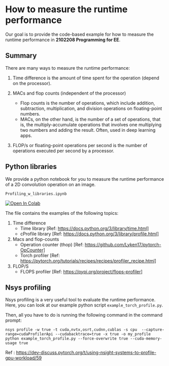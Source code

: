# How to measure the runtime performance


Our goal is to provide the code-based example for how to measure the runtime performance in **2102208 Programming for EE**.

## Summary

There are many ways to measure the runtime performance: 

1. Time difference is the amount of time spent for the operation (depend on the processor).

2. MACs and flop counts (independent of the processor)
    - Flop counts is the number of operations, which include addition, subtraction, multiplication, and division operations on floating-point numbers.  
    - MACs, on the other hand, is the number of a set of operations, that is, the multiply-accumulate operations that involves one multiplying two numbers and adding the result. Often, used in deep learning apps. 

3. FLOP/s or floating-point operations per second is the number of operations executed per second by a processor.   

  
## Python libraries 

We provide a python notebook for you to measure the runtime performance of a 2D convolution operation on an image.

`Profiling_w_libraries.ipynb` 

<a target="_blank" href="https://colab.research.google.com/github/GenAI-CUEE/EE208-Introduction-to-programming-for-EE/tree/master/L4_Runtime_measurement/Profiling_w_libraries.ipynb">
  <img src="https://colab.research.google.com/assets/colab-badge.svg" alt="Open In Colab"/>
</a>


The file contains the examples of the following topics:

1. Time difference
    - Time library [Ref: https://docs.python.org/3/library/time.html]
    - cProfile library [Ref: https://docs.python.org/3/library/profile.html]
2. Macs and flop-counts 
    - Operation counter (thop) [Ref: https://github.com/Lyken17/pytorch-OpCounter]
    - Torch profiler [Ref: https://pytorch.org/tutorials/recipes/recipes/profiler_recipe.html]
3. FLOP/S 
    - FLOPS profiler [Ref: https://pypi.org/project/flops-profiler]

## Nsys profiling

Nsys profiling is a very useful tool to evaluate the runtime performance. Here, you can look at our example python script `example_torch_profile.py`. 

Then, all you have to do is running the following command in the command prompt:

```
nsys profile -w true -t cuda,nvtx,osrt,cudnn,cublas -s cpu  --capture-range=cudaProfilerApi --cudabacktrace=true -x true -o my_profile python example_torch_profile.py --force-overwrite true --cuda-memory-usage true
```

Ref : https://dev-discuss.pytorch.org/t/using-nsight-systems-to-profile-gpu-workload/59 
 